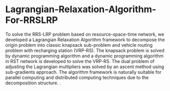 # Lagrangian-Relaxation-Algorithm-For-RRSLRP
To solve the RRS-LRP problem based on resource-space-time network, we developed a Lagrangian Relaxation Algorithm framework to decompose the origin problem into classic knapsack sub-problem and vehicle routing problem with recharging station (VRP-RS). The knapsack problem is solved by dynamic programming algorithm and a dynamic programming algorithm in RST network is developed to solve the VRP-RS. The dual problem of adjusting the Lagrangian multipliers was solved by an ascent method using sub-gradients approach. The algorithm framework is naturally suitable for parallel computing and distributed computing techniques due to the decomposition structure.
.
